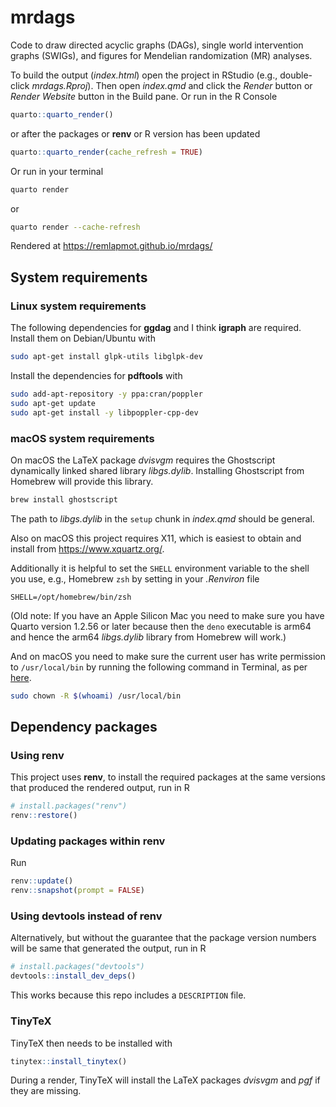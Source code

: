 # mrdags

Code to draw directed acyclic graphs (DAGs), single world intervention graphs (SWIGs), and figures for Mendelian randomization (MR) analyses.

To build the output (_index.html_) open the project in RStudio (e.g., double-click _mrdags.Rproj_). Then open _index.qmd_ and click the _Render_ button or _Render Website_ button in the Build pane. Or run in the R Console

```r
quarto::quarto_render()
```

or after the packages or **renv** or R version has been updated

```r
quarto::quarto_render(cache_refresh = TRUE)
```

Or run in your terminal

```bash
quarto render
```

or

```bash
quarto render --cache-refresh
```

Rendered at https://remlapmot.github.io/mrdags/

## System requirements

### Linux system requirements

The following dependencies for **ggdag** and I think **igraph** are required. Install them on Debian/Ubuntu with

```bash
sudo apt-get install glpk-utils libglpk-dev
```

Install the dependencies for **pdftools** with

```bash
sudo add-apt-repository -y ppa:cran/poppler
sudo apt-get update
sudo apt-get install -y libpoppler-cpp-dev
```

### macOS system requirements

On macOS the LaTeX package _dvisvgm_ requires the Ghostscript dynamically linked shared library _libgs.dylib_.
Installing Ghostscript from Homebrew will provide this library.

```bash
brew install ghostscript
```

The path to _libgs.dylib_ in the `setup` chunk in _index.qmd_ should be general.

Also on macOS this project requires X11, which is easiest to obtain and install from <https://www.xquartz.org/>.

Additionally it is helpful to set the `SHELL` environment variable to the shell you use, e.g., Homebrew `zsh` by setting in your _.Renviron_ file

```
SHELL=/opt/homebrew/bin/zsh
```

(Old note: If you have an Apple Silicon Mac you need to make sure you have Quarto version 1.2.56 or later because then the `deno` executable is arm64 and hence the arm64 _libgs.dylib_ library from Homebrew will work.)

And on macOS you need to make sure the current user has write permission to `/usr/local/bin` by running the following command in Terminal, as per [here](https://yihui.org/tinytex/#installation).

```sh
sudo chown -R $(whoami) /usr/local/bin
```

## Dependency packages

### Using renv

This project uses **renv**, to install the required packages at the same versions that produced the rendered output, run in R

```r
# install.packages("renv")
renv::restore()
```

### Updating packages within renv

Run

```r
renv::update()
renv::snapshot(prompt = FALSE)
```

### Using devtools instead of renv

Alternatively, but without the guarantee that the package version numbers will be same that generated the output, run in R

```r
# install.packages("devtools")
devtools::install_dev_deps()
```

This works because this repo includes a `DESCRIPTION` file.

### TinyTeX

TinyTeX then needs to be installed with

```r
tinytex::install_tinytex()
```

During a render, TinyTeX will install the LaTeX packages _dvisvgm_ and _pgf_ if they are missing.
